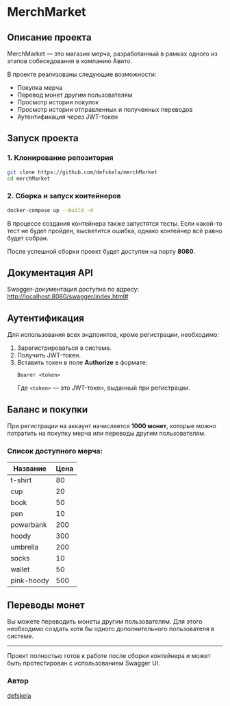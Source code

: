 # MerchMarket

## Описание проекта

MerchMarket — это магазин мерча, разработанный в рамках одного из этапов собеседования в компанию Авито.

В проекте реализованы следующие возможности:

-   Покупка мерча
-   Перевод монет другим пользователям
-   Просмотр истории покупок
-   Просмотр истории отправленных и полученных переводов
-   Аутентификация через JWT-токен

## Запуск проекта

### 1. Клонирование репозитория

```bash
git clone https://github.com/defskela/merchMarket
cd merchMarket
```

### 2. Сборка и запуск контейнеров

```bash
docker-compose up --build -d
```

В процессе создания контейнера также запустятся тесты. Если какой-то тест не будет пройден, высветится ошибка, однако контейнер всё равно будет собран.

После успешной сборки проект будет доступен на порту **8080**.

## Документация API

Swagger-документация доступна по адресу:
[http://localhost:8080/swagger/index.html#](http://localhost:8080/swagger/index.html#)

## Аутентификация

Для использования всех эндпоинтов, кроме регистрации, необходимо:

1. Зарегистрироваться в системе.
2. Получить JWT-токен.
3. Вставить токен в поле **Authorize** в формате:
    ```
    Bearer <token>
    ```
    Где `<token>` — это JWT-токен, выданный при регистрации.

## Баланс и покупки

При регистрации на аккаунт начисляется **1000 монет**, которые можно потратить на покупку мерча или переводы другим пользователям.

### Список доступного мерча:

| Название   | Цена |
| ---------- | ---- |
| t-shirt    | 80   |
| cup        | 20   |
| book       | 50   |
| pen        | 10   |
| powerbank  | 200  |
| hoody      | 300  |
| umbrella   | 200  |
| socks      | 10   |
| wallet     | 50   |
| pink-hoody | 500  |

## Переводы монет

Вы можете переводить монеты другим пользователям. Для этого необходимо создать хотя бы одного дополнительного пользователя в системе.

---

Проект полностью готов к работе после сборки контейнера и может быть протестирован с использованием Swagger UI.

### Автор

[defskela](https://github.com/defskela)
